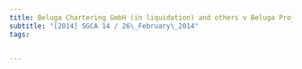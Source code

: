 ```yaml
---
title: Beluga Chartering GmbH (in liquidation) and others v Beluga Projects (Singapore) Pte Ltd (in 
subtitle: "[2014] SGCA 14 / 26\_February\_2014"
tags:


---
```


